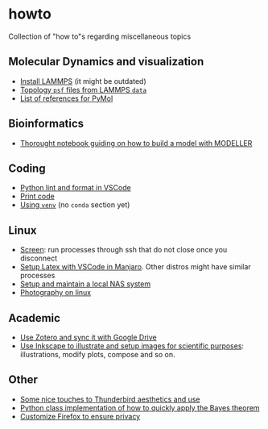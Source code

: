 # howto
Collection of "how to"s regarding miscellaneous topics

## Molecular Dynamics and visualization
- [Install LAMMPS](howto_lammps.md) (it might be outdated)
- [Topology `psf` files from LAMMPS `data`](howto_VMD_psf_from_data.md)
- [List of references for PyMol](howto_pymol.md)

## Bioinformatics
- [Thorought notebook guiding on how to build a model with MODELLER](howto_missingresidues_modeller.ipynb)

## Coding
- [Python lint and format in VSCode](howto_lint%26format_python_vscode.md)
- [Print code](howto_print_code.md)
- [Using `venv`](howto_venv.md) (no `conda` section yet)

## Linux
- [Screen](howto_screen.md): run processes through ssh that do not close once you disconnect
- [Setup Latex with VSCode in Manjaro](howto_setup_latex.md). Other distros might have similar processes
- [Setup and maintain a local NAS system](howto_DIY_nas.md)
- [Photography on linux](howto_photography_on_linux.md)

## Academic
- [Use Zotero and sync it with Google Drive](howto_zotero.md)
- [Use Inkscape to illustrate and setup images for scientific purposes](howto_inkscape4scientific_illustrations.md): illustrations, modify plots, compose and so on.

## Other
- [Some nice touches to Thunderbird aesthetics and use](howto_setup_thunderbird.md)
- [Python class implementation of how to quickly apply the Bayes theorem](howto_apply_bayes_quickly.py)
- [Customize Firefox to ensure privacy](howto_hardening_firefox.md)